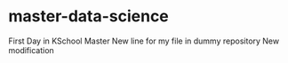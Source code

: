 # master-data-science

First Day in KSchool Master
New line for my file in dummy repository
New modification
